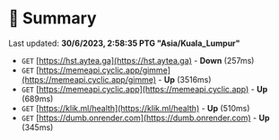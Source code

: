 # 📖 Summary
Last updated: **30/6/2023, 2:58:35 PTG "Asia/Kuala_Lumpur"**

- `GET` [https://hst.aytea.ga](https://hst.aytea.ga) - **Down** (257ms)
- `GET` [https://memeapi.cyclic.app/gimme](https://memeapi.cyclic.app/gimme) - **Up** (3516ms)
- `GET` [https://memeapi.cyclic.app](https://memeapi.cyclic.app) - **Up** (689ms)
- `GET` [https://klik.ml/health](https://klik.ml/health) - **Up** (510ms)
- `GET` [https://dumb.onrender.com](https://dumb.onrender.com) - **Up** (345ms)
